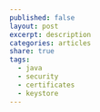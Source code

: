 ```yaml
---
published: false
layout: post
excerpt: description
categories: articles
share: true
tags:
  - java
  - security
  - certificates
  - keystore
---
```

